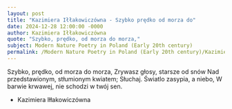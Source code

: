 ```yaml
---
layout: post
title: "Kazimiera Iłłakowiczówna - Szybko prędko od morza do"
date: 2024-12-28 12:00:00 -0000
author: Kazimiera Iłłakowiczówna
quote: "Szybko, prędko, od morza do morza,"
subject: Modern Nature Poetry in Poland (Early 20th century)
permalink: /Modern Nature Poetry in Poland (Early 20th century)/Kazimiera Iłłakowiczówna/Kazimiera Iłłakowiczówna - Szybko prędko od morza do
---
```


Szybko, prędko, od morza do morza,
Zrywasz głosy, starsze od snów
Nad przedstawionym, stłumionym kwiatem;
Słuchaj. Światlo zasypia, a niebo,
W barwie krwawej, nie schodzi w twój sen.

- Kazimiera Iłłakowiczówna
